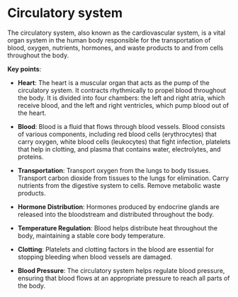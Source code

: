 # Circulatory system

The circulatory system, also known as the cardiovascular system, is a vital organ system in the human body responsible for the transportation of blood, oxygen, nutrients, hormones, and waste products to and from cells throughout the body.

**Key points**:

* **Heart**: The heart is a muscular organ that acts as the pump of the circulatory system. It contracts rhythmically to propel blood throughout the body. It is divided into four chambers: the left and right atria, which receive blood, and the left and right ventricles, which pump blood out of the heart.

* **Blood**: Blood is a fluid that flows through blood vessels. Blood consists of various components, including red blood cells (erythrocytes) that carry oxygen, white blood cells (leukocytes) that fight infection, platelets that help in clotting, and plasma that contains water, electrolytes, and proteins.

* **Transportation**: Transport oxygen from the lungs to body tissues. Transport carbon dioxide from tissues to the lungs for elimination. Carry nutrients from the digestive system to cells. Remove metabolic waste products.

* **Hormone Distribution**: Hormones produced by endocrine glands are released into the bloodstream and distributed throughout the body.

* **Temperature Regulation**: Blood helps distribute heat throughout the body, maintaining a stable core body temperature.

* **Clotting**: Platelets and clotting factors in the blood are essential for stopping bleeding when blood vessels are damaged.

* **Blood Pressure**: The circulatory system helps regulate blood pressure, ensuring that blood flows at an appropriate pressure to reach all parts of the body.
